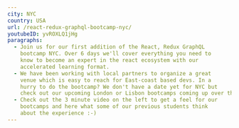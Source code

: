 ```yaml
---
city: NYC
country: USA
url: /react-redux-graphql-bootcamp-nyc/
youtubeID: yvROXLQ1jHg
paragraphs:
  - Join us for our first addition of the React, Redux GraphQL
    bootcamp NYC. Over 6 days we'll cover everything you need to
    know to become an expert in the react ecosystem with our
    accelerated learning format.
  - We have been working with local partners to organize a great
    venue which is easy to reach for East-coast based devs. In a
    hurry to do the bootcamp? We don't have a date yet for NYC but
    check out our upcoming London or Lisbon bootcamps coming up over the next few months.
  - Check out the 3 minute video on the left to get a feel for our
    bootcamps and here what some of our previous students think
    about the experience :-)
---
```


